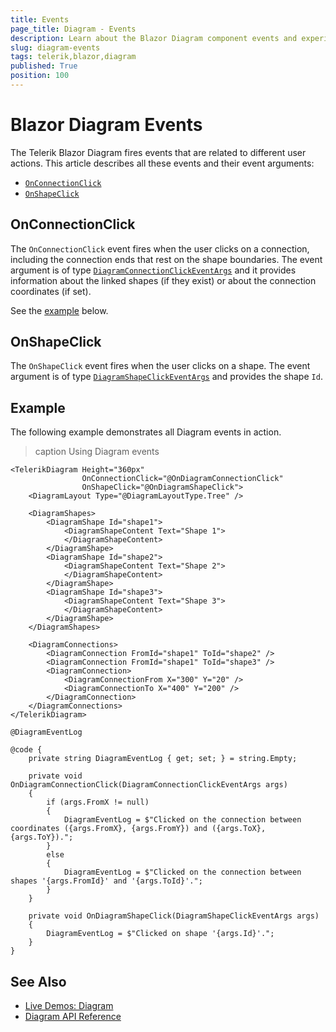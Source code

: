 ```yaml
---
title: Events
page_title: Diagram - Events
description: Learn about the Blazor Diagram component events and experiment with them in the provided runnable code examples.
slug: diagram-events
tags: telerik,blazor,diagram
published: True
position: 100
---
```


# Blazor Diagram Events

The Telerik Blazor Diagram fires events that are related to different user actions. This article describes all these events and their event arguments:

* [`OnConnectionClick`](#onconnectionclick)
* [`OnShapeClick`](#onshapeclick)

## OnConnectionClick

The `OnConnectionClick` event fires when the user clicks on a connection, including the connection ends that rest on the shape boundaries. The event argument is of type [`DiagramConnectionClickEventArgs`](slug:Telerik.Blazor.Components.DiagramConnectionClickEventArgs) and it provides information about the linked shapes (if they exist) or about the connection coordinates (if set).

See the [example](#example) below.

## OnShapeClick

The `OnShapeClick` event fires when the user clicks on a shape. The event argument is of type [`DiagramShapeClickEventArgs`](slug:Telerik.Blazor.Components.DiagramShapeClickEventArgs) and provides the shape `Id`.

## Example

The following example demonstrates all Diagram events in action.

>caption Using Diagram events

````RAZOR
<TelerikDiagram Height="360px"
                OnConnectionClick="@OnDiagramConnectionClick"
                OnShapeClick="@OnDiagramShapeClick">
    <DiagramLayout Type="@DiagramLayoutType.Tree" />

    <DiagramShapes>
        <DiagramShape Id="shape1">
            <DiagramShapeContent Text="Shape 1">
            </DiagramShapeContent>
        </DiagramShape>
        <DiagramShape Id="shape2">
            <DiagramShapeContent Text="Shape 2">
            </DiagramShapeContent>
        </DiagramShape>
        <DiagramShape Id="shape3">
            <DiagramShapeContent Text="Shape 3">
            </DiagramShapeContent>
        </DiagramShape>
    </DiagramShapes>

    <DiagramConnections>
        <DiagramConnection FromId="shape1" ToId="shape2" />
        <DiagramConnection FromId="shape1" ToId="shape3" />
        <DiagramConnection>
            <DiagramConnectionFrom X="300" Y="20" />
            <DiagramConnectionTo X="400" Y="200" />
        </DiagramConnection>
    </DiagramConnections>
</TelerikDiagram>

@DiagramEventLog

@code {
    private string DiagramEventLog { get; set; } = string.Empty;

    private void OnDiagramConnectionClick(DiagramConnectionClickEventArgs args)
    {
        if (args.FromX != null)
        {
            DiagramEventLog = $"Clicked on the connection between coordinates ({args.FromX}, {args.FromY}) and ({args.ToX}, {args.ToY}).";
        }
        else
        {
            DiagramEventLog = $"Clicked on the connection between shapes '{args.FromId}' and '{args.ToId}'.";
        }
    }

    private void OnDiagramShapeClick(DiagramShapeClickEventArgs args)
    {
        DiagramEventLog = $"Clicked on shape '{args.Id}'.";
    }
}
````

## See Also

* [Live Demos: Diagram](https://demos.telerik.com/blazor-ui/diagram/overview)
* [Diagram API Reference](slug:Telerik.Blazor.Components.TelerikDiagram)
